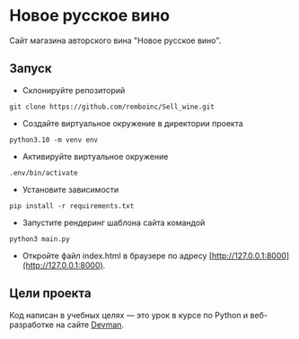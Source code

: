 # Новое русское вино

Сайт магазина авторского вина "Новое русское вино".

## Запуск

- Склонируйте репозиторий
```
git clone https://github.com/remboinc/Sell_wine.git
```
- Создайте виртуальное окружение в директории проекта
```
python3.10 -m venv env
```

- Активируйте виртуальное окружение
```
.env/bin/activate
```
- Установите зависимости
```
pip install -r requirements.txt
```

- Запустите рендеринг шаблона сайта командой 
```
python3 main.py
```
- Откройте файл index.html в браузере по адресу [http://127.0.0.1:8000](http://127.0.0.1:8000).

## Цели проекта

Код написан в учебных целях — это урок в курсе по Python и веб-разработке на сайте [Devman](https://dvmn.org).
